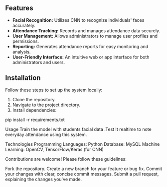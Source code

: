 ## Features
- **Facial Recognition:** Utilizes CNN to recognize individuals' faces accurately.
- **Attendance Tracking:** Records and manages attendance data securely.
- **User Management:** Allows administrators to manage user profiles and permissions.
- **Reporting:** Generates attendance reports for easy monitoring and analysis.
- **User-Friendly Interface:** An intuitive web or app interface for both administrators and users.

## Installation
Follow these steps to set up the system locally:

1. Clone the repository.
2. Navigate to the project directory.
3. Install dependencies:

pip install -r requirements.txt

Usage
Train the model with students facial data .Test It realtime to note everyday attendance using this system.

Technologies
Programming Languages: Python 
Database: MySQL
Machine Learning: OpenCV, TensorFlow/Keras (for CNN)

Contributions are welcome! Please follow these guidelines:

Fork the repository.
Create a new branch for your feature or bug fix.
Commit your changes with clear, concise commit messages.
Submit a pull request, explaining the changes you've made.
